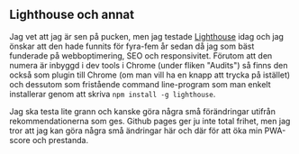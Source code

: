 ## Lighthouse och annat

Jag vet att jag är sen på pucken, men jag testade [Lighthouse](https://developers.google.com/web/tools/lighthouse/) idag och jag önskar att den hade funnits för fyra-fem år sedan då jag som bäst funderade på webboptimering, SEO och responsivitet. Förutom att den numera är inbyggd i dev tools i Chrome (under fliken "Audits") så finns den också som plugin till Chrome (om man vill ha en knapp att trycka på istället) och dessutom som fristående command line-program som man enkelt installerar genom att skriva `npm install -g lighthouse`.

Jag ska testa lite grann och kanske göra några små förändringar utifrån rekommendationerna som ges. Github pages ger ju inte total frihet, men jag tror att jag kan göra några små ändringar här och där för att öka min PWA-score och prestanda.